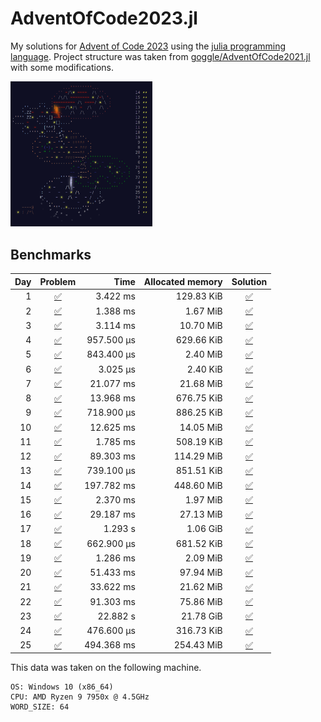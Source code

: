 # AdventOfCode2023.jl

My solutions for [Advent of Code 2023](https://adventofcode.com/2023/) using the [julia programming language](https://julialang.org/).
Project structure was taken from [goggle/AdventOfCode2021.jl](https://github.com/goggle/AdventOfCode2021.jl) with some modifications.

<img src="assets/aoc.png" width=45%>

## Benchmarks
| Day | Problem | Time | Allocated memory | Solution |
|----:|:-------:|-----:|-----------------:|:-----------:|
| 1 | [:white_check_mark:](https://adventofcode.com/2023/day/1) | 3.422 ms | 129.83 KiB | [:white_check_mark:](https://github.com/electronsandstuff/AdventofCode2023/blob/main/src/day01.jl) |      
| 2 | [:white_check_mark:](https://adventofcode.com/2023/day/2) | 1.388 ms | 1.67 MiB | [:white_check_mark:](https://github.com/electronsandstuff/AdventofCode2023/blob/main/src/day02.jl) |        
| 3 | [:white_check_mark:](https://adventofcode.com/2023/day/3) | 3.114 ms | 10.70 MiB | [:white_check_mark:](https://github.com/electronsandstuff/AdventofCode2023/blob/main/src/day03.jl) |       
| 4 | [:white_check_mark:](https://adventofcode.com/2023/day/4) | 957.500 μs | 629.66 KiB | [:white_check_mark:](https://github.com/electronsandstuff/AdventofCode2023/blob/main/src/day04.jl) |    
| 5 | [:white_check_mark:](https://adventofcode.com/2023/day/5) | 843.400 μs | 2.40 MiB | [:white_check_mark:](https://github.com/electronsandstuff/AdventofCode2023/blob/main/src/day05.jl) |      
| 6 | [:white_check_mark:](https://adventofcode.com/2023/day/6) | 3.025 μs | 2.40 KiB | [:white_check_mark:](https://github.com/electronsandstuff/AdventofCode2023/blob/main/src/day06.jl) |        
| 7 | [:white_check_mark:](https://adventofcode.com/2023/day/7) | 21.077 ms | 21.68 MiB | [:white_check_mark:](https://github.com/electronsandstuff/AdventofCode2023/blob/main/src/day07.jl) |      
| 8 | [:white_check_mark:](https://adventofcode.com/2023/day/8) | 13.968 ms | 676.75 KiB | [:white_check_mark:](https://github.com/electronsandstuff/AdventofCode2023/blob/main/src/day08.jl) |     
| 9 | [:white_check_mark:](https://adventofcode.com/2023/day/9) | 718.900 μs | 886.25 KiB | [:white_check_mark:](https://github.com/electronsandstuff/AdventofCode2023/blob/main/src/day09.jl) |    
| 10 | [:white_check_mark:](https://adventofcode.com/2023/day/10) | 12.625 ms | 14.05 MiB | [:white_check_mark:](https://github.com/electronsandstuff/AdventofCode2023/blob/main/src/day10.jl) |    
| 11 | [:white_check_mark:](https://adventofcode.com/2023/day/11) | 1.785 ms | 508.19 KiB | [:white_check_mark:](https://github.com/electronsandstuff/AdventofCode2023/blob/main/src/day11.jl) |    
| 12 | [:white_check_mark:](https://adventofcode.com/2023/day/12) | 89.303 ms | 114.29 MiB | [:white_check_mark:](https://github.com/electronsandstuff/AdventofCode2023/blob/main/src/day12.jl) |   
| 13 | [:white_check_mark:](https://adventofcode.com/2023/day/13) | 739.100 μs | 851.51 KiB | [:white_check_mark:](https://github.com/electronsandstuff/AdventofCode2023/blob/main/src/day13.jl) |  
| 14 | [:white_check_mark:](https://adventofcode.com/2023/day/14) | 197.782 ms | 448.60 MiB | [:white_check_mark:](https://github.com/electronsandstuff/AdventofCode2023/blob/main/src/day14.jl) |  
| 15 | [:white_check_mark:](https://adventofcode.com/2023/day/15) | 2.370 ms | 1.97 MiB | [:white_check_mark:](https://github.com/electronsandstuff/AdventofCode2023/blob/main/src/day15.jl) |      
| 16 | [:white_check_mark:](https://adventofcode.com/2023/day/16) | 29.187 ms | 27.13 MiB | [:white_check_mark:](https://github.com/electronsandstuff/AdventofCode2023/blob/main/src/day16.jl) |    
| 17 | [:white_check_mark:](https://adventofcode.com/2023/day/17) | 1.293 s | 1.06 GiB | [:white_check_mark:](https://github.com/electronsandstuff/AdventofCode2023/blob/main/src/day17.jl) |       
| 18 | [:white_check_mark:](https://adventofcode.com/2023/day/18) | 662.900 μs | 681.52 KiB | [:white_check_mark:](https://github.com/electronsandstuff/AdventofCode2023/blob/main/src/day18.jl) |  
| 19 | [:white_check_mark:](https://adventofcode.com/2023/day/19) | 1.286 ms | 2.09 MiB | [:white_check_mark:](https://github.com/electronsandstuff/AdventofCode2023/blob/main/src/day19.jl) |      
| 20 | [:white_check_mark:](https://adventofcode.com/2023/day/20) | 51.433 ms | 97.94 MiB | [:white_check_mark:](https://github.com/electronsandstuff/AdventofCode2023/blob/main/src/day20.jl) |    
| 21 | [:white_check_mark:](https://adventofcode.com/2023/day/21) | 33.622 ms | 21.62 MiB | [:white_check_mark:](https://github.com/electronsandstuff/AdventofCode2023/blob/main/src/day21.jl) |    
| 22 | [:white_check_mark:](https://adventofcode.com/2023/day/22) | 91.303 ms | 75.86 MiB | [:white_check_mark:](https://github.com/electronsandstuff/AdventofCode2023/blob/main/src/day22.jl) |    
| 23 | [:white_check_mark:](https://adventofcode.com/2023/day/23) | 22.882 s | 21.78 GiB | [:white_check_mark:](https://github.com/electronsandstuff/AdventofCode2023/blob/main/src/day23.jl) |     
| 24 | [:white_check_mark:](https://adventofcode.com/2023/day/24) | 476.600 μs | 316.73 KiB | [:white_check_mark:](https://github.com/electronsandstuff/AdventofCode2023/blob/main/src/day24.jl) |  
| 25 | [:white_check_mark:](https://adventofcode.com/2023/day/25) | 494.368 ms | 254.43 MiB | [:white_check_mark:](https://github.com/electronsandstuff/AdventofCode2023/blob/main/src/day25.jl) |  

This data was taken on the following machine.
```
OS: Windows 10 (x86_64)
CPU: AMD Ryzen 9 7950x @ 4.5GHz
WORD_SIZE: 64
```
